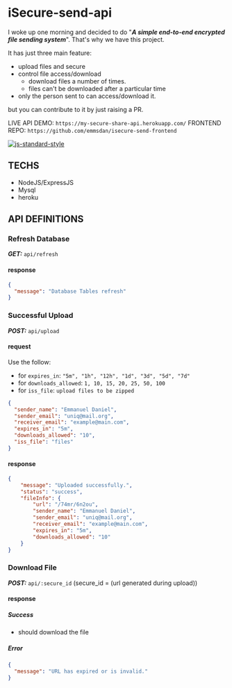 # iSecure-send-api

I woke up one morning and decided to do "**_A simple end-to-end encrypted file sending system_**". That's why we have this project.

It has just three main feature:

- upload files and secure
- control file access/download
  - download files a number of times.
  - files can't be downloaded after a particular time
- only the person sent to can access/download it.

but you can contribute to it by just raising a PR.

LIVE API DEMO: `https://my-secure-share-api.herokuapp.com/`
FRONTEND REPO: `https://github.com/emmsdan/isecure-send-frontend`

[![js-standard-style](https://cdn.rawgit.com/standard/standard/master/badge.svg)](http://standardjs.com)

## TECHS

- NodeJS/ExpressJS
- Mysql
- heroku

## API DEFINITIONS

### Refresh Database

**_GET:_** `api/refresh`

#### response

```Json
{
  "message": "Database Tables refresh"
}
```

### Successful Upload

**_POST:_** `api/upload`

#### request

Use the follow:

- for `expires_in`: `"5m", "1h", "12h", "1d", "3d", "5d", "7d"`
- for `downloads_allowed`: `1, 10, 15, 20, 25, 50, 100`
- for `iss_file`: `upload files to be zipped`

```Json
{
  "sender_name": "Emmanuel Daniel",
  "sender_email": "uniq@mail.org",
  "receiver_email": "example@main.com",
  "expires_in": "5m",
  "downloads_allowed": "10",
  "iss_file": "files"
}
```

#### response

```Json
{
    "message": "Uploaded successfully.",
    "status": "success",
    "fileInfo": {
        "url": "/74mr/6n2ou",
        "sender_name": "Emmanuel Daniel",
        "sender_email": "uniq@mail.org",
        "receiver_email": "example@main.com",
        "expires_in": "5m",
        "downloads_allowed": "10"
    }
}
```

### Download File

**_POST:_** `api/:secure_id` (secure_id = (url generated during upload))

#### response

##### Success

- should download the file

##### Error

```Json
{
  "message": "URL has expired or is invalid."
}
```
